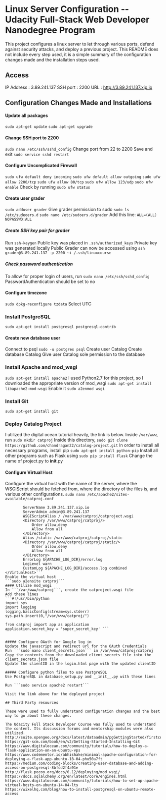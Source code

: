 # Linux Server Configuration -- Udacity Full-Stack Web Developer Nanodegree Program

This project configures a linux server to let through various ports, defend against security attacks, and deploy a previous project.
This README does not include every step used, it is a simple summary of the configuration changes made and the installation steps used.

## Access

IP Address : 3.89.241.137
SSH port : 2200
URL : http://3.89.241.137.xip.io 

## Configuration Changes Made and Installations

#### Update all packages
```sudo apt-get update```
```sudo apt-get upgrade```

#### Change SSH port to 2200
```sudo nano /etc/ssh/sshd_config```
Change port from 22 to 2200
Save and exit
```sudo service sshd restart```

#### Configure Uncomplicated Firewall
```sudo ufw default deny incoming```
```sudo ufw default allow outgoing```
```sudo ufw allow 2200/tcp```
```sudo ufw allow 80/tcp```
```sudo ufw allow 123/udp```
```sudo ufw enable```
Check by running ```sudo ufw status```

#### Create user grader
```sudo adduser grader```
Give grader permission to sudo
```sudo ls /etc/sudeoers.d```
```sudo nano /etc/sudoers.d/grader```
Add this line:
```ALL=(ALL) NOPASSWD:ALL```

##### Create SSH key pair for grader
Run ```ssh-keygen```
Public key was placed in ```.ssh/authorized_keys```
Private key was generated locally
Public 
Grader can now be accessed using
```ssh grader@3.89.241.137 -p 2200 ~i /.ssh/linuxcourse```

##### Check password authentication
To allow for proper login of users, run
```sudo nano /etc/ssh/sshd_config```
PasswordAuthentication should be set to no

#### Configure timezone
```sudo dpkg-reconfigure tzdata```
Select UTC

### Install PostgreSQL
```sudo apt-get install postgresql postgresql-contrib```

#### Create new database user
Connect to psql ```sudo -u postgres psql```
Create user Catalog
Create database Catalog
Give user Catalog sole permission to the database

### Install Apache and mod_wsgi
```sudo apt-get install apache2```
I used Python2.7 for this project, so I downloaded the appropriate version of mod_wsgi
```sudo apt-get install libapache2-mod-wsgi```
Enable it
```sudo a2enmod wsgi```

### Install Git
```sudo apt-get install git```

### Deploy Catalog Project

I utilized the digital ocean tutorial heavily, the link is below.
Inside ```/var/www```, run ```sudo mkdir catproj```
Inside this directory, 
```sudo git clone https://github.com/chandragan22/catalog-project.git```
In order to install all necessary programs, install pip
```sudo apt-get install python-pip```
Install all other programs such as Flask using
```sudo pip install Flask```
Change the name of project.py to __init__.py
#### Configure Virtual Host
Configure the virtual host with the name of the server, where the WSGIScript should be fetched from, where the directory of the files is, and various other configurations.
```sudo nano /etc/apache2/sites-available/catproj.conf```
```<VirtualHost *:80>
		ServerName 3.89.241.137.xip.io
		ServerAdmin admin@3.89.241.137
		WSGIScriptAlias / /var/www/catproj/catproject.wsgi
		<Directory /var/www/catproj/catproj/>
			Order allow,deny
			Allow from all
		</Directory>
		Alias /static /var/www/catproj/catproj/static
		<Directory /var/www/catproj/catproj/static/>
			Order allow,deny
			Allow from all
		</Directory>
		ErrorLog ${APACHE_LOG_DIR}/error.log
		LogLevel warn
		CustomLog ${APACHE_LOG_DIR}/access.log combined
</VirtualHost>```
Enable the virtual host
```sudo a2ensite catproj```
#### Utilize mod_wsgi
In ```/var/www/catproj```, create the catproject.wsgi file 
Add these lines
```#!/usr/bin/python
import sys
import logging
logging.basicConfig(stream=sys.stderr)
sys.path.insert(0,"/var/www/catproj/")

from catproj import app as application
application.secret_key = 'super_secret_key' ```


##### Configure OAuth for Google log in
Update the javascript and redirect url for the OAuth Credentials
Run ```sudo nano client_secrets.json``` in /var/www/catproj/catproj
Copy the contents from the downloaded client_secrets file into the client_secrets.json file
Update the clientID in the login.html page with the updated clientID

##### Configure python files to use PostgreSQL
Use PostgreSQL in database_setup.py and __init__.py with these lines

Run ```sudo service apache2 restart```

Visit the link above for the deployed project

## Third Party resources

These were used to fully understand configuration changes and the best way to go about these changes.

The Udacity Full Stack Developer Course was fully used to understand the content. Its discussion forums and mentorship modules were also utilized.
http://suite.opengeo.org/docs/latest/dataadmin/pgGettingStarted/firstconnect.html 
https://git-scm.com/book/en/v2/Getting-Started-Installing-Git 
https://www.digitalocean.com/community/tutorials/how-to-deploy-a-flask-application-on-an-ubuntu-vps 
https://www.codementor.io/abhishake/minimal-apache-configuration-for-deploying-a-flask-app-ubuntu-18-04-phu50a7ft 
https://medium.com/coding-blocks/creating-user-database-and-adding-access-on-postgresql-8bfcd2f4a91e 
http://flask.pocoo.org/docs/0.12/deploying/mod_wsgi/ 
https://docs.sqlalchemy.org/en/latest/core/engines.html 
https://www.digitalocean.com/community/tutorials/how-to-set-up-apache-virtual-hosts-on-ubuntu-14-04-lts
https://wixelhq.com/blog/how-to-install-postgresql-on-ubuntu-remote-access   


